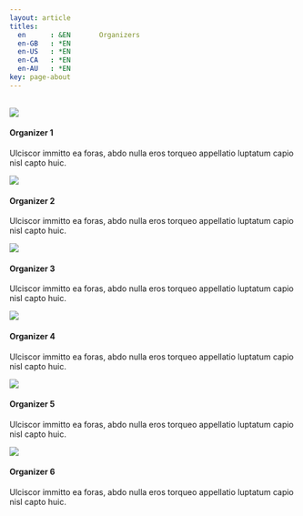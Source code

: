 ```yaml
---
layout: article
titles:
  en      : &EN       Organizers
  en-GB   : *EN
  en-US   : *EN
  en-CA   : *EN
  en-AU   : *EN
key: page-about
---
```


<br>

<div class="grid--p-3">
  <div class="cell cell--auto">
    <div class="item">
      <div class="item__image">
        <img class="image image--sm" src="/assets/images/organizers/smiley.png"/>
      </div>
      <div class="item__content">
        <div class="item__header">
          <h4>Organizer 1</h4>
        </div>
        <div class="item__description">
          <p>Ulciscor immitto ea foras, abdo nulla eros torqueo appellatio luptatum capio nisl capto huic.</p>
        </div>
      </div>
    </div>
  </div>
  <div class="cell cell--auto">
    <div class="item">
      <div class="item__image">
        <img class="image image--sm" src="/assets/images/organizers/smiley.png"/>
      </div>
      <div class="item__content">
        <div class="item__header">
          <h4>Organizer 2</h4>
        </div>
        <div class="item__description">
          <p>Ulciscor immitto ea foras, abdo nulla eros torqueo appellatio luptatum capio nisl capto huic.</p>
        </div>
      </div>
    </div>
  </div>
  <div class="cell cell--auto">
    <div class="item">
      <div class="item__image">
        <img class="image image--sm" src="/assets/images/organizers/smiley.png"/>
      </div>
      <div class="item__content">
        <div class="item__header">
          <h4>Organizer 3</h4>
        </div>
        <div class="item__description">
          <p>Ulciscor immitto ea foras, abdo nulla eros torqueo appellatio luptatum capio nisl capto huic.</p>
        </div>
      </div>
    </div>
  </div>
  <div class="cell cell--auto">
    <div class="item">
      <div class="item__image">
        <img class="image image--sm" src="/assets/images/organizers/smiley.png"/>
      </div>
      <div class="item__content">
        <div class="item__header">
          <h4>Organizer 4</h4>
        </div>
        <div class="item__description">
          <p>Ulciscor immitto ea foras, abdo nulla eros torqueo appellatio luptatum capio nisl capto huic.</p>
        </div>
      </div>
    </div>
  </div>
  <div class="cell cell--auto">
    <div class="item">
      <div class="item__image">
        <img class="image image--sm" src="/assets/images/organizers/smiley.png"/>
      </div>
      <div class="item__content">
        <div class="item__header">
          <h4>Organizer 5</h4>
        </div>
        <div class="item__description">
          <p>Ulciscor immitto ea foras, abdo nulla eros torqueo appellatio luptatum capio nisl capto huic.</p>
        </div>
      </div>
    </div>
  </div>
  <div class="cell cell--auto">
    <div class="item">
      <div class="item__image">
        <img class="image image--sm" src="/assets/images/organizers/smiley.png"/>
      </div>
      <div class="item__content">
        <div class="item__header">
          <h4>Organizer 6</h4>
        </div>
        <div class="item__description">
          <p>Ulciscor immitto ea foras, abdo nulla eros torqueo appellatio luptatum capio nisl capto huic.</p>
        </div>
      </div>
    </div>
  </div>
</div>

